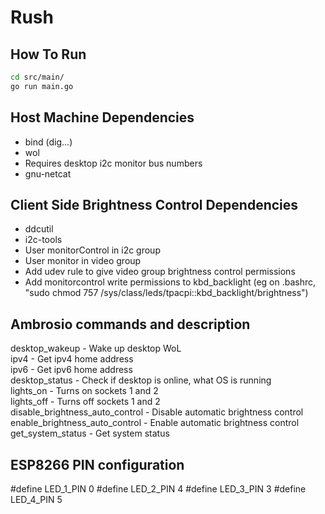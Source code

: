 # Rush

## How To Run
```sh
cd src/main/  
go run main.go 
```

## Host Machine Dependencies
- bind (dig...) 
- wol  
- Requires  desktop i2c monitor bus numbers  
- gnu-netcat

## Client Side Brightness Control Dependencies  
- ddcutil  
- i2c-tools  
- User monitorControl in i2c group  
- User monitor in video group
- Add udev rule to give video group brightness control permissions
- Add monitorcontrol write permissions to kbd_backlight (eg on .bashrc, "sudo chmod 757 /sys/class/leds/tpacpi\:\:kbd_backlight/brightness")

## Ambrosio commands and description  
desktop_wakeup - Wake up desktop WoL  
ipv4 - Get ipv4 home address  
ipv6 - Get ipv6 home address  
desktop_status - Check if desktop is online, what OS is running  
lights_on - Turns on sockets 1 and 2  
lights_off - Turns off sockets 1 and 2  
disable_brightness_auto_control - Disable automatic brightness control  
enable_brightness_auto_control - Enable automatic brightness control  
get_system_status - Get system status

## ESP8266 PIN configuration
#define LED_1_PIN 0
#define LED_2_PIN 4
#define LED_3_PIN 3
#define LED_4_PIN 5

